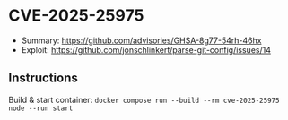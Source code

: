 # CVE-2025-25975

- Summary: https://github.com/advisories/GHSA-8g77-54rh-46hx
- Exploit: https://github.com/jonschlinkert/parse-git-config/issues/14

## Instructions

Build & start container: `docker compose run --build --rm cve-2025-25975 node --run start`
